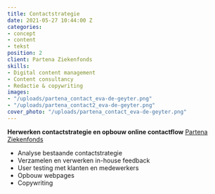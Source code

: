 ```yaml
---
title: Contactstrategie
date: 2021-05-27 10:44:00 Z
categories:
- concept
- content
- tekst
position: 2
client: Partena Ziekenfonds
skills:
- Digital content management
- Content consultancy
- Redactie & copywriting
images:
- "/uploads/partena_contact_eva-de-geyter.png"
- "/uploads/partena_contact2_eva-de-geyter.png"
cover_photo: "/uploads/partena_contact_eva-de-geyter.png"
---
```


**Herwerken contactstrategie en opbouw online contactflow**
[Partena Ziekenfonds](https://www.partena-ziekenfonds.be/nl/contacteer-ons)

* Analyse bestaande contactstrategie
* Verzamelen en verwerken in-house feedback
* User testing met klanten en medewerkers
* Opbouw webpages
* Copywriting 